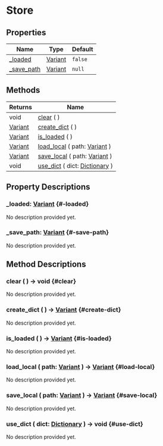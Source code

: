 # Store
    


## Properties

| Name                      | Type                                                                      | Default |
| ------------------------- | ------------------------------------------------------------------------- | ------- |
| [_loaded](#-loaded)       | [Variant](https://docs.godotengine.org/de/4.x/classes/class_variant.html) | `false` |
| [_save_path](#-save-path) | [Variant](https://docs.godotengine.org/de/4.x/classes/class_variant.html) | `null`  |

## Methods

| Returns                                                                   | Name                                                                                                            |
| ------------------------------------------------------------------------- | --------------------------------------------------------------------------------------------------------------- |
| void                                                                      | [clear](#clear) (  )                                                                                            |
| [Variant](https://docs.godotengine.org/de/4.x/classes/class_variant.html) | [create_dict](#create-dict) (  )                                                                                |
| [Variant](https://docs.godotengine.org/de/4.x/classes/class_variant.html) | [is_loaded](#is-loaded) (  )                                                                                    |
| [Variant](https://docs.godotengine.org/de/4.x/classes/class_variant.html) | [load_local](#load-local) ( path: [Variant](https://docs.godotengine.org/de/4.x/classes/class_variant.html) )   |
| [Variant](https://docs.godotengine.org/de/4.x/classes/class_variant.html) | [save_local](#save-local) ( path: [Variant](https://docs.godotengine.org/de/4.x/classes/class_variant.html) )   |
| void                                                                      | [use_dict](#use-dict) ( dict: [Dictionary](https://docs.godotengine.org/de/4.x/classes/class_dictionary.html) ) |

## Property Descriptions

### _loaded: [Variant](https://docs.godotengine.org/de/4.x/classes/class_variant.html) {#-loaded}

No description provided yet.

### _save_path: [Variant](https://docs.godotengine.org/de/4.x/classes/class_variant.html) {#-save-path}

No description provided yet.

## Method Descriptions

### clear (  ) -> void {#clear}

No description provided yet.

### create_dict (  ) -> [Variant](https://docs.godotengine.org/de/4.x/classes/class_variant.html) {#create-dict}

No description provided yet.

### is_loaded (  ) -> [Variant](https://docs.godotengine.org/de/4.x/classes/class_variant.html) {#is-loaded}

No description provided yet.

### load_local ( path: [Variant](https://docs.godotengine.org/de/4.x/classes/class_variant.html) ) -> [Variant](https://docs.godotengine.org/de/4.x/classes/class_variant.html) {#load-local}

No description provided yet.

### save_local ( path: [Variant](https://docs.godotengine.org/de/4.x/classes/class_variant.html) ) -> [Variant](https://docs.godotengine.org/de/4.x/classes/class_variant.html) {#save-local}

No description provided yet.

### use_dict ( dict: [Dictionary](https://docs.godotengine.org/de/4.x/classes/class_dictionary.html) ) -> void {#use-dict}

No description provided yet.
